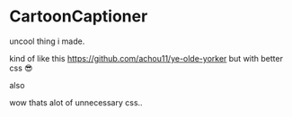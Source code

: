 # CartoonCaptioner

uncool thing i made.

kind of like this https://github.com/achou11/ye-olde-yorker
but with better css 😎

also

wow thats alot of unnecessary css..
